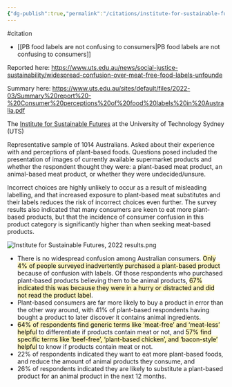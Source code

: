 ```yaml
---
{"dg-publish":true,"permalink":"/citations/institute-for-sustainable-futures-2022/","created":"2023-10-26T12:06:38.000+01:00","updated":"2025-09-28T23:41:39.149+01:00"}
---
```


#citation 

- [[PB food labels are not confusing to consumers\|PB food labels are not confusing to consumers]]

Reported here: https://www.uts.edu.au/news/social-justice-sustainability/widespread-confusion-over-meat-free-food-labels-unfounde

Summary here: https://www.uts.edu.au/sites/default/files/2022-03/Summary%20report%20-%20Consumer%20perceptions%20of%20food%20labels%20in%20Australia.pdf

The [Institute for Sustainable Futures](https://www.uts.edu.au/isf) at the University of Technology Sydney (UTS)

Representative sample of 1014 Australians. Asked about their experience with and perceptions of plant-based foods. Questions posed included the presentation of images of currently available supermarket products and whether the respondent thought they were: a plant-based meat product, an animal-based meat product, or whether they were undecided/unsure.

Incorrect choices are highly unlikely to occur as a result of misleading labelling, and that increased exposure to plant-based meat substitutes and their labels reduces the risk of incorrect choices even further. The survey results also indicated that many consumers are keen to eat more plant-based products, but that the incidence of consumer confusion in this product category is significantly higher than when seeking meat-based products.

![Institute for Sustainable Futures, 2022 results.png](/img/user/Citations/Institute%20for%20Sustainable%20Futures,%202022%20results.png)

- There is no widespread confusion among Australian consumers. <mark style="background: #FFF3A3A6;">Only 4% of people surveyed inadvertently purchased a plant-based product</mark> because of confusion with labels. Of those respondents who purchased plant-based products believing them to be animal products, <mark style="background: #FFF3A3A6;">67% indicated this was because they were in a hurry or distracted and did not read the product label</mark>.
- Plant-based consumers are far more likely to buy a product in error than the other way around, with 41% of plant-based respondents having bought a product to later discover it contains animal ingredients.
- <mark style="background: #FFF3A3A6;">64% of respondents find generic terms like ‘meat-free’ and ‘meat-less’ helpful</mark> to differentiate if products contain meat or not, and <mark style="background: #FFF3A3A6;">57% find specific terms like ‘beef-free’, ‘plant-based chicken’, and ‘bacon-style’ helpful</mark> to know if products contain meat or not.
- 22% of respondents indicated they want to eat more plant-based foods, and reduce the amount of animal products they consume, and
- 26% of respondents indicated they are likely to substitute a plant-based product for an animal product in the next 12 months.

